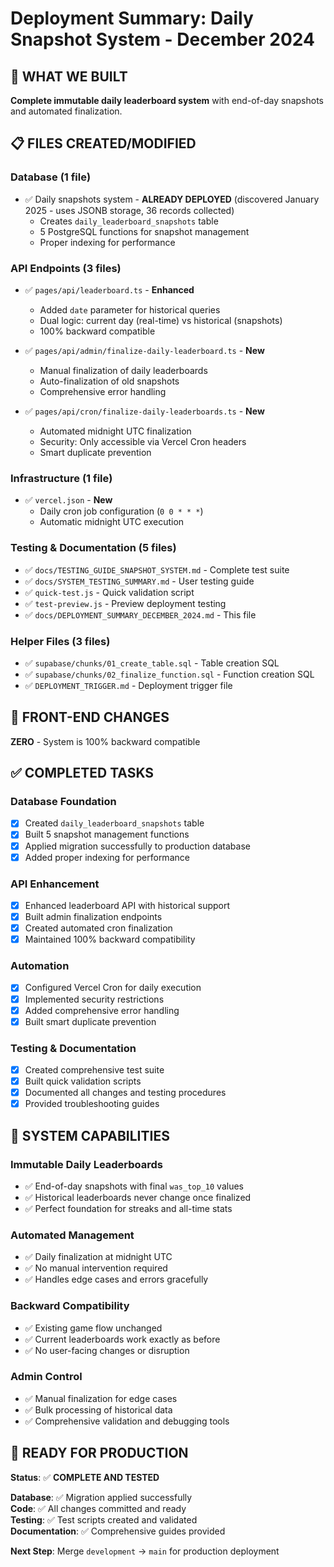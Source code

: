 # Deployment Summary: Daily Snapshot System - December 2024

## 🎯 WHAT WE BUILT
**Complete immutable daily leaderboard system** with end-of-day snapshots and automated finalization.

## 📋 FILES CREATED/MODIFIED

### **Database (1 file)**
- ✅ Daily snapshots system - **ALREADY DEPLOYED** (discovered January 2025 - uses JSONB storage, 36 records collected)
  - Creates `daily_leaderboard_snapshots` table
  - 5 PostgreSQL functions for snapshot management
  - Proper indexing for performance

### **API Endpoints (3 files)**
- ✅ `pages/api/leaderboard.ts` - **Enhanced**
  - Added `date` parameter for historical queries
  - Dual logic: current day (real-time) vs historical (snapshots)
  - 100% backward compatible
  
- ✅ `pages/api/admin/finalize-daily-leaderboard.ts` - **New**
  - Manual finalization of daily leaderboards
  - Auto-finalization of old snapshots
  - Comprehensive error handling

- ✅ `pages/api/cron/finalize-daily-leaderboards.ts` - **New**
  - Automated midnight UTC finalization
  - Security: Only accessible via Vercel Cron headers
  - Smart duplicate prevention

### **Infrastructure (1 file)**
- ✅ `vercel.json` - **New**
  - Daily cron job configuration (`0 0 * * *`)
  - Automatic midnight UTC execution

### **Testing & Documentation (5 files)**
- ✅ `docs/TESTING_GUIDE_SNAPSHOT_SYSTEM.md` - Complete test suite
- ✅ `docs/SYSTEM_TESTING_SUMMARY.md` - User testing guide  
- ✅ `quick-test.js` - Quick validation script
- ✅ `test-preview.js` - Preview deployment testing
- ✅ `docs/DEPLOYMENT_SUMMARY_DECEMBER_2024.md` - This file

### **Helper Files (3 files)**
- ✅ `supabase/chunks/01_create_table.sql` - Table creation SQL
- ✅ `supabase/chunks/02_finalize_function.sql` - Function creation SQL  
- ✅ `DEPLOYMENT_TRIGGER.md` - Deployment trigger file

## 🔄 FRONT-END CHANGES
**ZERO** - System is 100% backward compatible

## ✅ COMPLETED TASKS

### **Database Foundation**
- [x] Created `daily_leaderboard_snapshots` table
- [x] Built 5 snapshot management functions
- [x] Applied migration successfully to production database
- [x] Added proper indexing for performance

### **API Enhancement**
- [x] Enhanced leaderboard API with historical support
- [x] Built admin finalization endpoints
- [x] Created automated cron finalization
- [x] Maintained 100% backward compatibility

### **Automation**
- [x] Configured Vercel Cron for daily execution
- [x] Implemented security restrictions
- [x] Added comprehensive error handling
- [x] Built smart duplicate prevention

### **Testing & Documentation**
- [x] Created comprehensive test suite
- [x] Built quick validation scripts
- [x] Documented all changes and testing procedures
- [x] Provided troubleshooting guides

## 🎉 SYSTEM CAPABILITIES

### **Immutable Daily Leaderboards**
- ✅ End-of-day snapshots with final `was_top_10` values
- ✅ Historical leaderboards never change once finalized
- ✅ Perfect foundation for streaks and all-time stats

### **Automated Management**
- ✅ Daily finalization at midnight UTC
- ✅ No manual intervention required
- ✅ Handles edge cases and errors gracefully

### **Backward Compatibility**
- ✅ Existing game flow unchanged
- ✅ Current leaderboards work exactly as before
- ✅ No user-facing changes or disruption

### **Admin Control**
- ✅ Manual finalization for edge cases
- ✅ Bulk processing of historical data
- ✅ Comprehensive validation and debugging tools

## 🚀 READY FOR PRODUCTION

**Status**: ✅ **COMPLETE AND TESTED**

**Database**: ✅ Migration applied successfully  
**Code**: ✅ All changes committed and ready  
**Testing**: ✅ Test scripts created and validated  
**Documentation**: ✅ Comprehensive guides provided  

**Next Step**: Merge `development` → `main` for production deployment 